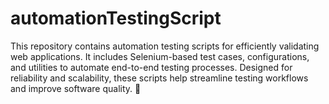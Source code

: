# automationTestingScript
This repository contains automation testing scripts for efficiently validating web applications. It includes Selenium-based test cases, configurations, and utilities to automate end-to-end testing processes. Designed for reliability and scalability, these scripts help streamline testing workflows and improve software quality. 🚀
